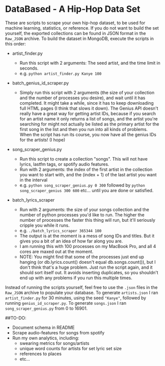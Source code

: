 DataBased - A Hip-Hop Data Set
==============================
These are scripts to scrape your own hip-hop dataset, to be used for machine learning, statistics, or reference. If you do not want to build the set yourself, the exported collections can be found in JSON format in the `Raw_JSON` archive. To build the dataset in MongoDB, execute the scripts in this order:
- artist_finder.py
  - Run this script with 2 arguments: The seed artist, and the time limit in seconds.
  - e.g. `python artist_finder.py Kanye 100`

- batch_genius_id_scraper.py
  - Simply run this script with 2 arguments (the size of your collection and the number of processes you desire), and wait until it has completed. It might take a while, since it has to keep downloading full HTML pages (I think that slows it down). The Genius API doesn't really have a great way for getting artist IDs, because if you search for an artist name it only returns a list of songs, and the artist you're searching for might not actually be listed as the primary artist for the first song in the list and then you run into all kinds of problems. When the script has run its course, you now have all the genius IDs for the artists! (I hope)

- song_scraper_genius.py
  - Run this script to create a collection "songs". This will not have lyrics, lastfm tags, or spotify audio features.
  - Run with 2 arguments: the index of the first artist in the collection you want to start with, and the (index + 1) of the last artist you want in the interval
  - e.g. `python song_scraper_genius.py 0 300` followed by `python song_scraper_genius 300 600` etc... until you are done or satisfied.

- batch_lyrics_scraper
  - Run with 2 arguments: the size of your songs collection and the number of python processes you'd like to run. The higher the number of processes the faster this thing will run, but it'll seriously cripple you while it runs.
  - e.g. `./batch_lyrics_scraper 365344 100`
  - The output is at the moment is a mess of song IDs and titles. But it gives you a bit of an idea of how far along you are.
  - I am running this with 100 processes on my MacBook Pro, and all 4 cores are maxed out at the moment.
  - NOTE: You might find that some of the processes just end up hanging (or db.lyrics.count() doesn't equal db.songs.count()), but I don't think that's a huge problem. Just run the script again, and it should sort itself out. It avoids inserting duplicates, so you shouldn't end up with any problems if you run this multiple times.

Instead of running the scripts yourself, feel free to use the `.json` files in the `Raw_JSON` archive to populate your database. To generate `artists.json` I ran `artist_finder.py` for 30 minutes, using the seed `"Kanye"`, followed by running `genius_id_scraper.py`. To generate `songs.json` I ran `song_scraper_genius.py` from 0 to 16901.

##TO-DO:
  - Document schema in README
  - Scrape audio-features for songs from spotify
  - Run my own analytics, including:
    - swearing metrics for songs/artists
    - unique word counts for artists for set lyric set size
    - references to places
    - etc...
